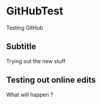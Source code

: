 # GitHubTest
Testing GitHub

## Subtitle
Trying out the new stuff

## Testing out online edits
What will happen ?
